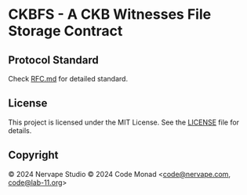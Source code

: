 # CKBFS - A CKB Witnesses File Storage Contract

## Protocol Standard
Check [RFC.md](RFC.md) for detailed standard.


## License

This project is licensed under the MIT License. See the [LICENSE](LICENSE) file for details.

## Copyright

© 2024 Nervape Studio
© 2024 Code Monad <code@nervape.com, code@lab-11.org>
